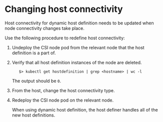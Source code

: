 # Changing host connectivity

Host connectivity for dynamic host definition needs to be updated when node connectivity changes take place.

Use the following procedure to redefine host connectivity:

1. Undeploy the CSI node pod from the relevant node that the host definition is a part of.
2. Verify that all host definition instances of the node are deleted.
     
          $> kubectl get hostdefinition | grep <hostname> | wc -l
     
     The output should be `0`.
3. From the host, change the host connectivity type.
4. Redeploy the CSI node pod on the relevant node.

     When using dynamic host definition, the host definer handles all of the new host definitions.
